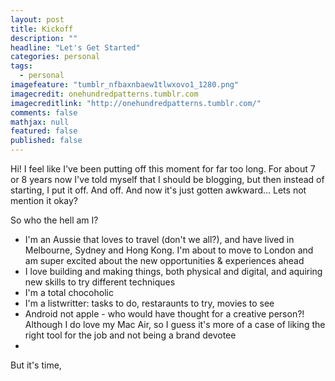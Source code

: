 ```yaml
---
layout: post
title: Kickoff
description: ""
headline: "Let's Get Started"
categories: personal
tags: 
  - personal
imagefeature: "tumblr_nfbaxnbaew1tlwxovo1_1280.png"
imagecredit: onehundredpatterns.tumblr.com
imagecreditlink: "http://onehundredpatterns.tumblr.com/"
comments: false
mathjax: null
featured: false
published: false
---
```


Hi! I feel like I've been putting off this moment for far too long. For about 7 or 8 years now I've told myself that I should be blogging, but then instead of starting, I put it off. And off. And now it's just gotten awkward... Lets not mention it okay? 

So who the hell am I?
- I'm an Aussie that loves to travel (don't we all?), and have lived in Melbourne, Sydney and Hong Kong. I'm about to move to London and am super excited about the new opportunities & experiences ahead
- I love building and making things, both physical and digital, and aquiring new skills to try different techniques 
- I'm a total chocoholic
- I'm a listwritter: tasks to do, restaraunts to try, movies to see
- Android not apple - who would have thought for a creative person?! Although I do love my Mac Air, so I guess it's more of a case of liking the right tool for the job and not being a brand devotee
- 


But it's time, 
